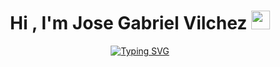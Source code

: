 <h1 align="center"><b>Hi , I'm Jose Gabriel Vilchez </b><img src="https://media.giphy.com/media/hvRJCLFzcasrR4ia7z/giphy.gif" width="30"></h1>
<!--  -->
<p align="center">
<a href="https://git.io/typing-svg"><img src="https://readme-typing-svg.herokuapp.com?font=Time+New+Roman&pause=1000&color=E41224&size=30&center=true&vCenter=true&width=600&height=100&lines=Full+stack+developer,;Computer+Science+Engineering+Student,;Proactive+Learner/Researcher,;A+web+development+Enthusiast..<3" alt="Typing SVG" /></a></p>
